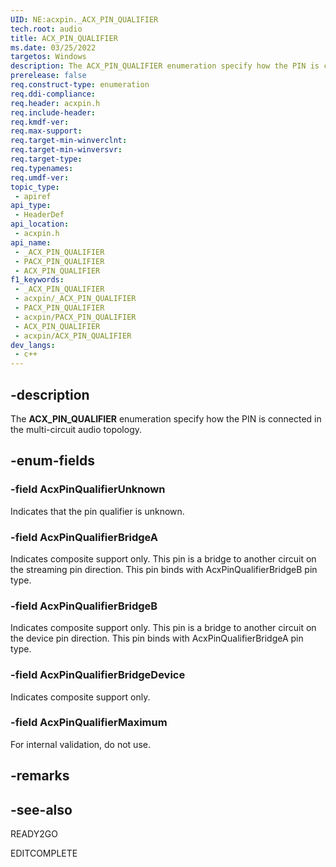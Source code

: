 ```yaml
---
UID: NE:acxpin._ACX_PIN_QUALIFIER
tech.root: audio
title: ACX_PIN_QUALIFIER
ms.date: 03/25/2022
targetos: Windows
description: The ACX_PIN_QUALIFIER enumeration specify how the PIN is connected in the multi-circuit audio topology.
prerelease: false
req.construct-type: enumeration
req.ddi-compliance: 
req.header: acxpin.h
req.include-header: 
req.kmdf-ver: 
req.max-support: 
req.target-min-winverclnt: 
req.target-min-winversvr: 
req.target-type: 
req.typenames: 
req.umdf-ver: 
topic_type:
 - apiref
api_type:
 - HeaderDef
api_location:
 - acxpin.h
api_name:
 - _ACX_PIN_QUALIFIER
 - PACX_PIN_QUALIFIER
 - ACX_PIN_QUALIFIER
f1_keywords:
 - _ACX_PIN_QUALIFIER
 - acxpin/_ACX_PIN_QUALIFIER
 - PACX_PIN_QUALIFIER
 - acxpin/PACX_PIN_QUALIFIER
 - ACX_PIN_QUALIFIER
 - acxpin/ACX_PIN_QUALIFIER
dev_langs:
 - c++
---
```


## -description

The **ACX_PIN_QUALIFIER** enumeration specify how the PIN is connected in the multi-circuit audio topology.

## -enum-fields

### -field AcxPinQualifierUnknown

Indicates that the pin qualifier is unknown.

### -field AcxPinQualifierBridgeA

Indicates composite support only. This pin is a bridge to another circuit on the streaming pin direction. This pin binds with AcxPinQualifierBridgeB pin type.

### -field AcxPinQualifierBridgeB

Indicates composite support only. This pin is a bridge to another circuit on the device pin direction. This pin binds with AcxPinQualifierBridgeA pin type.

### -field AcxPinQualifierBridgeDevice

Indicates composite support only.

### -field AcxPinQualifierMaximum

For internal validation, do not use.

## -remarks

## -see-also

READY2GO

EDITCOMPLETE
